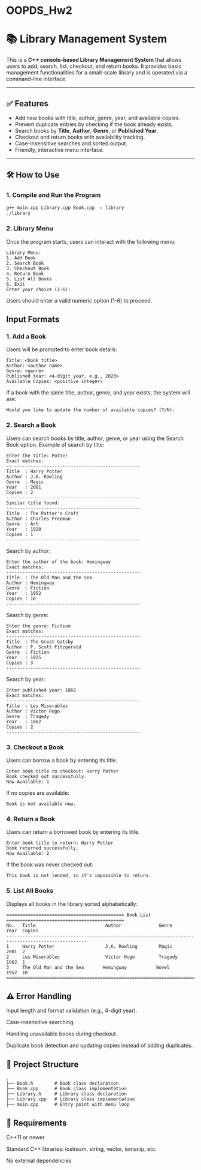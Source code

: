 # OOPDS_Hw2  
# 📚 Library Management System

This is a **C++ console-based Library Management System** that allows users to add, search, list, checkout, and return books. It provides basic management functionalities for a small-scale library and is operated via a command-line interface.

---

## ✅ Features

- Add new books with title, author, genre, year, and available copies.
- Prevent duplicate entries by checking if the book already exists.
- Search books by **Title**, **Author**, **Genre**, or **Published Year**.
- Checkout and return books with availability tracking.
- Case-insensitive searches and sorted output.
- Friendly, interactive menu interface.

---

## 🛠 How to Use

### 1. Compile and Run the Program
```bash
g++ main.cpp Library.cpp Book.cpp -o library
./library
```
### 2. Library Menu
Once the program starts, users can interact with the following menu:
```plaintext
Library Menu:
1. Add Book
2. Search Book
3. Checkout Book
4. Return Book
5. List All Books
6. Exit
Enter your choice (1-6):
```
Users should enter a valid numeric option (1-6) to proceed.

## Input Formats
### 1. Add a Book
Users will be prompted to enter book details:

```plaintext
Title: <book title>
Author: <author name>
Genre: <genre>
Published Year: <4-digit year, e.g., 2023>
Available Copies: <positive integer>
```
If a book with the same title, author, genre, and year exists, the system will ask:

```plaintext
Would you like to update the number of available copies? (Y/N):
```
### 2. Search a Book
Users can search books by title, author, genre, or year using the Search Book option.
Example of search by title:
```plaintext
Enter the title: Potter
Exact matches:
--------------------------------------------------
Title  : Harry Potter
Author : J.K. Rowling
Genre  : Magic
Year   : 2001
Copies : 2
--------------------------------------------------
Similar title found:
--------------------------------------------------
Title  : The Potter's Craft
Author : Charles Freeman
Genre  : Art
Year   : 1920
Copies : 1
--------------------------------------------------
```
Search by author:
```plaintext
Enter the author of the book: Hemingway
Exact matches:
--------------------------------------------------
Title  : The Old Man and the Sea
Author : Hemingway
Genre  : Fiction
Year   : 1952
Copies : 10
--------------------------------------------------
```
Search by genre:

```plaintext
Enter the genre: Fiction
Exact matches:
--------------------------------------------------
Title  : The Great Gatsby
Author : F. Scott Fitzgerald
Genre  : Fiction
Year   : 1925
Copies : 3
--------------------------------------------------
```
Search by year:

```plaintext
Enter published year: 1862
Exact matches:
--------------------------------------------------
Title  : Les Miserables
Author : Victor Hugo
Genre  : Tragedy
Year   : 1862
Copies : 2
--------------------------------------------------
```

### 3. Checkout a Book
Users can borrow a book by entering its title.

```plaintext
Enter book title to checkout: Harry Potter
Book checked out successfully.
Now Available: 1
```
If no copies are available:
```plaintext
Book is not available now.
```
### 4. Return a Book
Users can return a borrowed book by entering its title.
```plaintext
Enter book title to return: Harry Potter
Book returned successfully.
Now Available: 2
```
If the book was never checked out:
```plaintext
This book is not lended, so it's impossible to return.
```
### 5. List All Books
Displays all books in the library sorted alphabetically:

```plaintext
============================================ Book List ============================================
No.   Title                          Author              Genre             Year  Copies
----------------------------------------------------------------------------------------------------
1     Harry Potter                   J.K. Rowling        Magic             2001  2
2     Les Miserables                 Victor Hugo         Tragedy           1862  1
3     The Old Man and the Sea       Hemingway           Novel             1952  10
====================================================================================================
```
## ⚠️ Error Handling
Input length and format validation (e.g., 4-digit year).

Case-insensitive searching.

Handling unavailable books during checkout.

Duplicate book detection and updating copies instead of adding duplicates.

## 📂 Project Structure
```plaintxt
.
├── Book.h        # Book class declaration
├── Book.cpp      # Book class implementation
├── Library.h     # Library class declaration
├── Library.cpp   # Library class implementation
├── main.cpp      # Entry point with menu loop
```
## 📌 Requirements
C++11 or newer

Standard C++ libraries: iostream, string, vector, iomanip, etc.

No external dependencies

